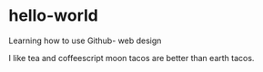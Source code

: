# hello-world
Learning how to use Github- web design

I like tea and coffeescript 
moon tacos are better than earth tacos.
